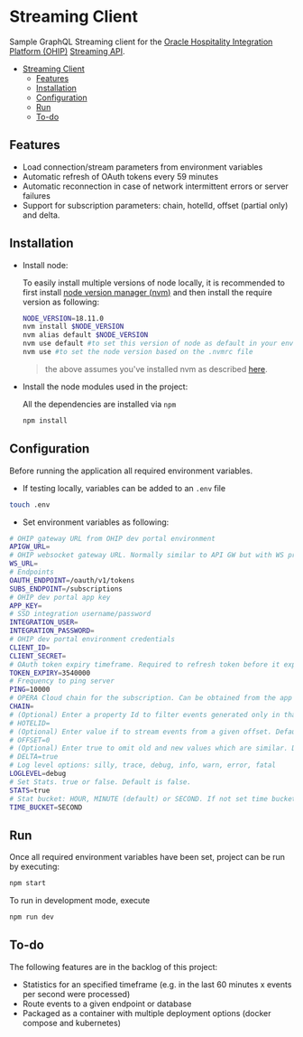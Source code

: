 # Streaming Client

Sample GraphQL Streaming client for the [Oracle Hospitality Integration Platform (OHIP)](https://www.oracle.com/uk/industries/hospitality/integration-platform/) [Streaming API](https://blogs.oracle.com/hospitality/post/ohip-introduces-state-of-the-art-streaming-api-and-rich-analytics).

- [Streaming Client](#streaming-client)
  - [Features](#features)
  - [Installation](#installation)
  - [Configuration](#configuration)
  - [Run](#run)
  - [To-do](#to-do)

## Features

- Load connection/stream parameters from environment variables
- Automatic refresh of OAuth tokens every 59 minutes
- Automatic reconnection in case of network intermittent errors or server failures
- Support for subscription parameters: chain, hotelId, offset (partial only) and delta.

## Installation

- Install node:

  To easily install multiple versions of node locally, it is recommended to first install [node version manager (nvm)](https://github.com/nvm-sh/nvm) and then install the require version as following:

  ```bash
  NODE_VERSION=18.11.0
  nvm install $NODE_VERSION
  nvm alias default $NODE_VERSION
  nvm use default #to set this version of node as default in your environment
  nvm use #to set the node version based on the .nvmrc file
  ```

  > the above assumes you've installed nvm as described [here](https://github.com/nvm-sh/nvm).

- Install the node modules used in the project:

  All the dependencies are installed via `npm`

  ```bash
  npm install
  ```

## Configuration

Before running the application all required environment variables.

- If testing locally, variables can be added to an `.env` file

```bash
touch .env
```

- Set environment variables as following:
  
```bash
# OHIP gateway URL from OHIP dev portal environment
APIGW_URL=
# OHIP websocket gateway URL. Normally similar to API GW but with WS protocol
WS_URL=
# Endpoints
OAUTH_ENDPOINT=/oauth/v1/tokens
SUBS_ENDPOINT=/subscriptions
# OHIP dev portal app key
APP_KEY=
# SSD integration username/password
INTEGRATION_USER=
INTEGRATION_PASSWORD=
# OHIP dev portal environment credentials
CLIENT_ID=
CLIENT_SECRET=
# OAuth token expiry timeframe. Required to refresh token before it expires and connection is interrupted
TOKEN_EXPIRY=3540000
# Frequency to ping server
PING=10000
# OPERA Cloud chain for the subscription. Can be obtained from the app subscription in dev portal
CHAIN=
# (Optional) Enter a property Id to filter events generated only in that property
# HOTELID=
# (Optional) Enter value if to stream events from a given offset. Default is 0 (meaning all prior events up to 7 days all wil be streamed)
# OFFSET=0
# (Optional) Enter true to omit old and new values which are similar. Default is false
# DELTA=true
# Log level options: silly, trace, debug, info, warn, error, fatal
LOGLEVEL=debug
# Set Stats. true or false. Default is false.
STATS=true
# Stat bucket: HOUR, MINUTE (default) or SECOND. If not set time bucket won't be displayed, only summary.
TIME_BUCKET=SECOND
```

## Run

Once all required environment variables have been set, project can be run by executing:

```bash
npm start
```

To run in development mode, execute

```bash
npm run dev
```

## To-do

The following features are in the backlog of this project:

- Statistics for an specified timeframe (e.g. in the last 60 minutes x events per second were processed)
- Route events to a given endpoint or database
- Packaged as a container with multiple deployment options (docker compose and kubernetes)
